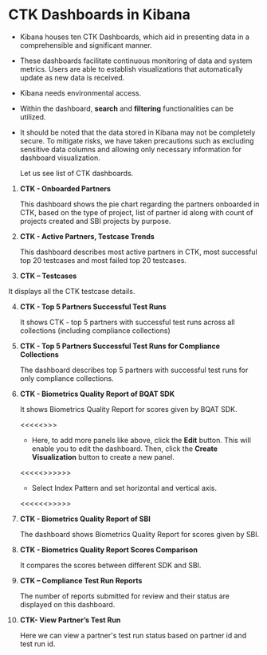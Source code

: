 # CTK Dashboards in Kibana

* Kibana houses ten CTK Dashboards, which aid in presenting data in a comprehensible and significant manner.
  
* These dashboards facilitate continuous monitoring of data and system metrics. Users are able to establish visualizations that automatically update as new data is received.
  
* Kibana needs environmental access. 
  
* Within the dashboard, **search** and **filtering** functionalities can be utilized.
  
* It should be noted that the data stored in Kibana may not be completely secure. To mitigate risks, we have taken precautions such as excluding sensitive data columns and allowing only necessary information for dashboard visualization.

  Let us see list of CTK dashboards.

1. **CTK - Onboarded Partners**
     
	This dashboard shows the pie chart regarding the partners onboarded in CTK, based on the type of project, list of partner id along with count of projects created and SBI projects by purpose.

2. **CTK - Active Partners, Testcase Trends**
     
	This dashboard describes most active partners in CTK, most successful top 20 testcases and  most failed top 20 testcases.

3. **CTK – Testcases**
     
  It displays all the CTK testcase details.

4. **CTK - Top 5 Partners Successful Test Runs**
     
	It shows CTK - top 5 partners with successful test runs across all collections (including compliance collections)

5. **CTK - Top 5 Partners Successful Test Runs for Compliance Collections**
    
   The dashboard describes top 5 partners with successful test runs for only compliance collections.

6. **CTK - Biometrics Quality Report of BQAT SDK**
   
	It shows Biometrics Quality Report for scores given by BQAT SDK.

   <<<<<>>>

   *	Here, to add more panels like above, click the **Edit** button. This will enable you to edit the dashboard. Then, click the **Create Visualization** button to create a new panel.

   <<<<<>>>>>>

   *	Select Index Pattern and set horizontal and vertical axis.

   <<<<<<>>>>>

7. **CTK - Biometrics Quality Report of SBI**

   The dashboard shows Biometrics Quality Report for scores given by SBI.

8. **CTK - Biometrics Quality Report Scores Comparison**
   
	 It compares the scores between different SDK and SBI.

9. **CTK – Compliance Test Run Reports**

   The number of reports submitted for review and their status are displayed on this dashboard.

10. **CTK- View Partner’s Test Run**
    
	 Here we can view a partner's test run status based on partner id and test run id.








